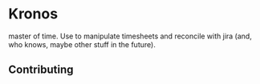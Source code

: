 # Kronos

master of time. Use to manipulate timesheets and reconcile with jira (and, who knows, maybe other stuff in the future).

## Contributing
